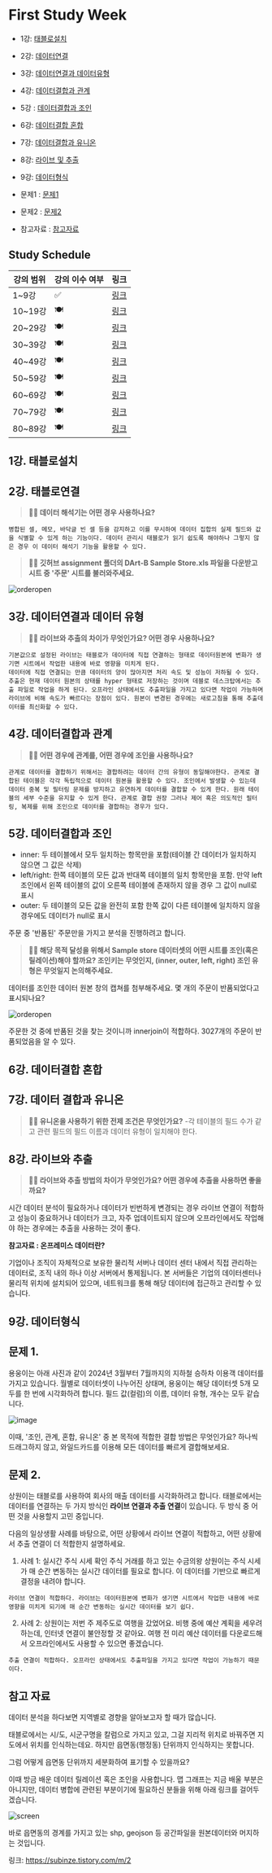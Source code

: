# First Study Week

- 1강: [태블로설치](#1강-태블로설치)

- 2강: [데이터연결](#2강-데이터연결)

- 3강: [데이터연결과 데이터유형](#3강-데이터연결과-데이터유형)

- 4강: [데이터결합과 관계](#4강-데이터결합과-관계)

- 5강 : [데이터결합과 조인](#5-데이터결합과-조인)

- 6강: [데이터결합 혼합](#6강-데이터결합-혼합)

- 7강: [데이터결합과 유니온](#7강-데이터-결합과-유니온)

- 8강: [라이브 및 추출](#8강-라이브-및-추출)

- 9강: [데이터형식](#9강-데이터형식)

- 문제1 : [문제1](#문제-1)

- 문제2 : [문제2](#문제-2)

- 참고자료 : [참고자료](#참고-자료)


## Study Schedule

| 강의 범위     | 강의 이수 여부 | 링크                                                                                                        |
|--------------|---------|-----------------------------------------------------------------------------------------------------------|
| 1~9강        |  ✅      | [링크](https://youtu.be/3ovkUe-TP1w?si=CRjj99Qm300unSWt)       |
| 10~19강      | 🍽️      | [링크](https://www.youtube.com/watch?v=AXkaUrJs-Ko&list=PL87tgIIryGsa5vdz6MsaOEF8PK-YqK3fz&index=75)       |
| 20~29강      | 🍽️      | [링크](https://www.youtube.com/watch?v=AXkaUrJs-Ko&list=PL87tgIIryGsa5vdz6MsaOEF8PK-YqK3fz&index=65)       |
| 30~39강      | 🍽️      | [링크](https://www.youtube.com/watch?v=e6J0Ljd6h44&list=PL87tgIIryGsa5vdz6MsaOEF8PK-YqK3fz&index=55)       |
| 40~49강      | 🍽️      | [링크](https://www.youtube.com/watch?v=AXkaUrJs-Ko&list=PL87tgIIryGsa5vdz6MsaOEF8PK-YqK3fz&index=45)       |
| 50~59강      | 🍽️      | [링크](https://www.youtube.com/watch?v=AXkaUrJs-Ko&list=PL87tgIIryGsa5vdz6MsaOEF8PK-YqK3fz&index=35)       |
| 60~69강      | 🍽️      | [링크](https://www.youtube.com/watch?v=AXkaUrJs-Ko&list=PL87tgIIryGsa5vdz6MsaOEF8PK-YqK3fz&index=25)       |
| 70~79강      | 🍽️      | [링크](https://www.youtube.com/watch?v=AXkaUrJs-Ko&list=PL87tgIIryGsa5vdz6MsaOEF8PK-YqK3fz&index=15)       |
| 80~89강      | 🍽️      | [링크](https://www.youtube.com/watch?v=AXkaUrJs-Ko&list=PL87tgIIryGsa5vdz6MsaOEF8PK-YqK3fz&index=5)        |


<!-- 여기까진 그대로 둬 주세요-->


## 1강. 태블로설치


<!-- 태블로 Desktop은 유료 혹은 사용자 인증이 되어야 하므로, 사용 경험이 없으시다면 우선 Tableau Public으로 학습하는 것을 권장드립니다. -->


## 2강. 태블로연결


> **🧞‍♀️ 데이터 해석기는 어떤 경우 사용하나요?**

```
병합된 셀, 메모, 바닥글 빈 셀 등을 감지하고 이를 무시하여 데이터 집합의 실제 필드와 값을 식별할 수 있게 하는 기능이다. 데이터 관리시 태블로가 읽기 쉽도록 해야하나 그렇지 않은 경우 이 데이터 해석기 기능을 활용할 수 있다.
```


> **🧞‍♀️ 깃허브 assignment 폴더의 DArt-B Sample Store.xls 파일을 다운받고 시트 중 '주문' 시트를 불러와주세요.**

![orderopen](../img/t1.png)


## 3강. 데이터연결과 데이터 유형


> **🧞‍♀️ 라이브와 추출의 차이가 무엇인가요? 어떤 경우 사용하나요?**


```
기본값으로 설정된 라이브는 태블로가 데이터에 직접 연결하는 형태로 데이터원본에 변화가 생기면 시트에서 작업한 내용에 바로 영향을 미치게 된다.
데이터에 직접 연결되는 만큼 데이터의 양이 많아지면 처리 속도 및 성능이 저하될 수 있다.
추출은 현재 데이터 원본의 상태를 hyper 형태로 저장하는 것이며 데블로 데스크탑에서는 추출 파일로 작업을 하게 된다. 오프라인 상태에서도 추출파일을 가지고 있다면 작업이 가능하며 라이브에 비해 속도가 빠르다는 장점이 있다. 원본이 변경된 경우에는 새로고침을 통해 추출데이터를 최신화할 수 있다. 
```


## 4강. 데이터결합과 관계

<!-- 태블로는 관계와 조인이라는 두 가지 방법으로 데이터를 결합할 수 있다.
두 가지 방법 모두 서로 다른 테이블의 데이터를 결합하지만 관계로 결합된 데이터는 조인으로 결합된 데이터보다 동적이고 유연하게 연결된다는 점에서
차이가 있다. 관계로 결합할 때 원본 데이터를 조금 더 독립적으로 활용할 수 있다는 것이다.
-->

> **🧞‍♀️ 어떤 경우에 관계를, 어떤 경우에 조인을 사용하나요?**

```
관계로 데이터를 결합하기 위해서는 결합하려는 데이터 간의 유형이 동일해야한다. 관계로 결합된 테이블은 각각 독립적으로 데이터 원본을 활용할 수 있다. 조인에서 발생할 수 있는데 데이터 중복 및 필터링 문제를 방지하고 유연하게 데이터를 결합할 수 있게 한다. 원래 테이블의 세부 수준을 유지할 수 있게 한다. 관계로 결합 권장 그러나 제어 혹은 의도적인 필터링, 복제를 위해 조인으로 데이터를 결합하는 경우가 있다.
```


## 5강. 데이터결합과 조인
- inner: 두 테이블에서 모두 일치하는 항목만을 포함(테이블 간 데이터가 일치하지 않으면 그 값은 삭제)
- left/right: 한쪽 테이블의 모든 값과 반대쪽 테이블의 일치 항목만을 포함. 만약 left 조인에서 왼쪽 테이블의 값이 오른쪽 테이블에 존재하지 않을 경우 그 값이 null로 표시
- outer: 두 테이블의 모든 값을 완전히 포함 한쪽 값이 다른 테이블에 일치하지 않을 경우에도 데이터가 null로 표시

주문 중 '반품된' 주문만을 가지고 분석을 진행하려고 합니다.

> **🧞‍♀️ 해당 목적 달성을 위해서 Sample store 데이터셋의 어떤 시트를 조인(혹은 릴레이션)해야 할까요? 조인키는 무엇인지, (inner, outer, left, right) 조인 유형은 무엇일지 논의해주세요.**

데이터를 조인한 데이터 원본 창의 캡쳐를 첨부해주세요.
몇 개의 주문이 반품되었다고 표시되나요?

![orderopen](../img/t2.png)

주문한 것 중에 반품된 것을 찾는 것이니까 innerjoin이 적합하다. 3027개의 주문이 반품되었음을 알 수 있다. 

## 6강. 데이터결합 혼합

<!-- 실제로 결합하지는 않음. 각 데이터 원본을 독립적으로 결과를 집계한 후에 한 시트에서 데이터를 시각화할 수 있도록 하는 방법.여러 데이터 원본에 혼합된 결과만을 화면에 나타내는 것 -->


## 7강. 데이터 결합과 유니온

<!-- 앞서 설명한 것들은 데이터에 열을 추가해 결합하는 것이지만 유니온은 한 테이블의 행을 다른 테이블에 추가하여 결합하는 방법이다. -->

> **🧞‍♀️ 유니온을 사용하기 위한 전제 조건은 무엇인가요?**
-각 테이블의 필드 수가 같고 관련 필드의 필드 이름과 데이터 유형이 일치해야 한다.


## 8강. 라이브와 추출

<!-- 기본값으로 설정된 라이브는 태블로가 데이터에 직접 연결하는 형태로 데이터원본에 변화가 생기면 시트에서 작업한 내용에 바로 영향을 미치게 된다.데이터에 직접 연결되는 만큼 데이터의 양이 많아지면 처리 속도 및 성능이 저하될 수 있다.
추출은 현재 데이터 원본의 상태를 hyper 형태로 저장하는 것이며 데블로 데스크탑에서는 추출 파일로 작업을 하게 된다. 오프라인 상태에서도 추출파일을 가지고 있다면 작업이 가능하며 라이브에 비해 속도가 빠르다는 장점이 있다. 원본이 변경된 경우에는 새로고침을 통해 추출데이터를 최신화할 수 있다.  -->

> **🧞‍♀️ 라이브와 추출 방법의 차이가 무엇인가요? 어떤 경우에 추출을 사용하면 좋을까요?**

시간 데이터 분석이 필요하거나 데이터가 빈번하게 변경되는 경우 라이브 연결이 적합하고 성능이 중요하거나 데이터가 크고, 자주 업데이트되지 않으며 오프라인에서도 작업해야 하는 경우에는 추출을 사용하는 것이 좋다.



**참고자료 : 온프레미스 데이터란?**

기업이나 조직이 자체적으로 보유한 물리적 서버나 데이터 센터 내에서 직접 관리하는 데이터로, 조직 내의 하나 이상 서버에서 통제됩니다. 본 서버들은 기업의 데이터센터나 물리적 위치에 설치되어 있으며, 네트워크를 통해 해당 데이터에 접근하고 관리할 수 있습니다.


## 9강. 데이터형식

<!-- 실수 정수형 : #, 날짜 시간 : 달력 아이콘, 문자열 : abc, bool: true/false 아이콘, 지리적 역할: 지구본 모양(위도 경도) -->


## 문제 1.

용웅이는 아래 사진과 같이 2024년 3월부터 7월까지의 지하철 승하차 이용객 데이터를 가지고 있습니다. 월별로 데이터셋이 나누어진 상태며, 용웅이는 해당 데이터셋 5개 모두를 한 번에 시각화하려 합니다. 필드 값(컬럼)의 이름, 데이터 유형, 개수는 모두 같습니다.

![image](https://github.com/yousrchive/BUSINESS-INTELLIGENCE-TABLEAU/blob/main/study/img/1st%20week/%E1%84%89%E1%85%B3%E1%84%8F%E1%85%B3%E1%84%85%E1%85%B5%E1%86%AB%E1%84%89%E1%85%A3%E1%86%BA%202024-09-06%20%E1%84%8B%E1%85%A9%E1%84%92%E1%85%AE%2012.23.23.png?raw=true)



 이때, '조인, 관계, 혼합, 유니온' 중 본 목적에 적합한 결합 방법은 무엇인가요? 하나씩 드래그하지 않고, 와일드카드를 이용해 모든 데이터를 빠르게 결합해보세요.

<!-- 유니온이 적합한 방법이다. 와일드 카드에 'C*'을 입력해주면 'C'로 시작하는 테이블들을 한 번에 결합할 수 있다. -->


## 문제 2.

상원이는 태블로를 사용하여 회사의 매출 데이터를 시각화하려고 합니다. 태블로에서는 데이터를 연결하는 두 가지 방식인 **라이브 연결과 추출 연결**이 있습니다. 두 방식 중 어떤 것을 사용할지 고민 중입니다.

다음의 일상생활 사례를 바탕으로, 어떤 상황에서 라이브 연결이 적합하고, 어떤 상황에서 추출 연결이 더 적합한지 설명하세요.

1. 사례 1: 실시간 주식 시세 확인
주식 거래를 하고 있는 수금의왕 상원이는 주식 시세가 매 순간 변동하는 실시간 데이터를 필요로 합니다. 이 데이터를 기반으로 빠르게 결정을 내려야 합니다.


```
라이브 연결이 적합하다. 라이브는 데이터원본에 변화가 생기면 시트에서 작업한 내용에 바로 영향을 미치게 되기에 매 순간 변동하는 실시간 데이터를 보기 쉽다.
```


2. 사례 2: 상원이는 저번 주 제주도로 여행을 갔었어요. 비행 중에 예산 계획을 세우려 하는데, 인터넷 연결이 불안정할 것 같아요. 여행 전 미리 예산 데이터를 다운로드해서 오프라인에서도 사용할 수 있으면 좋겠습니다.

```
추출 연결이 적합하다. 오프라인 상태에서도 추출파일을 가지고 있다면 작업이 가능하기 때문이다. 
```

## 참고 자료

데이터 분석을 하다보면 지역별로 경향을 알아보고자 할 때가 많습니다.

태블로에서는 시/도, 시군구명을 칼럼으로 가지고 있고, 그걸 지리적 위치로 바꿔주면 지도에서 위치를 인식하는데요.
하지만 읍면동(행정동) 단위까지 인식하지는 못합니다.

그럼 어떻게 읍면동 단위까지 세분화하여 표기할 수 있을까요?

이때 방금 배운 데이터 릴레이션 혹은 조인을 사용합니다.
맵 그래프는 지금 배울 부분은 아니지만, 데이터 병합에 관련된 부분이기에 필요하신 분들을 위해 아래 링크를 걸어두겠습니다.


![screen](https://github.com/yousrchive/BUSINESS-INTELLIGENCE-TABLEAU/blob/main/study/img/1st%20week/%E1%84%89%E1%85%B3%E1%84%8F%E1%85%B3%E1%84%85%E1%85%B5%E1%86%AB%E1%84%89%E1%85%A3%E1%86%BA%202024-09-06%20%E1%84%8B%E1%85%A9%E1%84%92%E1%85%AE%2012.00.22.png?raw=true)

바로 읍면동의 경계를 가지고 있는 shp, geojson 등 공간파일을 원본데이터와 머지하는 것입니다.

링크: https://subinze.tistory.com/m/2